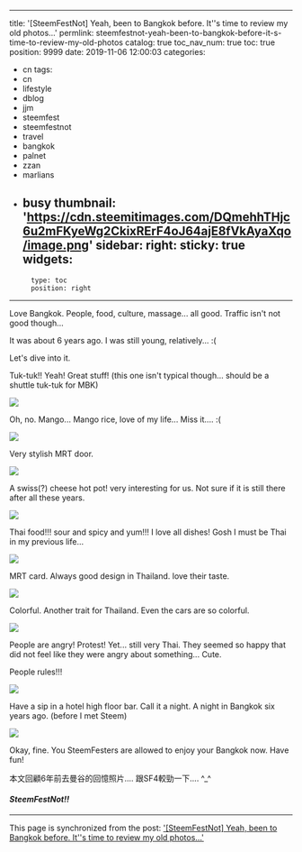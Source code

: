 
---
title: '[SteemFestNot] Yeah, been to Bangkok before. It''s time to review my old photos...'
permlink: steemfestnot-yeah-been-to-bangkok-before-it-s-time-to-review-my-old-photos
catalog: true
toc_nav_num: true
toc: true
position: 9999
date: 2019-11-06 12:00:03
categories:
- cn
tags:
- cn
- lifestyle
- dblog
- jjm
- steemfest
- steemfestnot
- travel
- bangkok
- palnet
- zzan
- marlians
- busy
thumbnail: 'https://cdn.steemitimages.com/DQmehhTHjc6u2mFKyeWg2CkixRErF4oJ64ajE8fVkAyaXqo/image.png'
sidebar:
    right:
        sticky: true
widgets:
    -
        type: toc
        position: right
---


Love Bangkok. People, food, culture, massage... all good. Traffic isn't not good though...

It was about 6 years ago. I was still young, relatively... :(

Let's dive into it.

Tuk-tuk!! Yeah! Great stuff! (this one isn't typical though... should be a shuttle tuk-tuk for MBK)

![](https://cdn.steemitimages.com/DQmehhTHjc6u2mFKyeWg2CkixRErF4oJ64ajE8fVkAyaXqo/image.png)

Oh, no. Mango... Mango rice, love of my life... Miss it.... :(

![](https://cdn.steemitimages.com/DQmQX8Ykf55NkcBH63VR2XgegvuxaYs1xS2Rmwkqx3kDVC5/image.png)

Very stylish MRT door.

![](https://cdn.steemitimages.com/DQmUHRdPos28AemrQ9QBB3rr97Qk5PHKbhg3KU2FgwqWERU/image.png)

A swiss(?) cheese hot pot! very interesting for us. Not sure if it is still there after all these years.

![](https://cdn.steemitimages.com/DQmQckdAvxC2cqrAduLSMsbLs3EfFvfJTUVhPYeFfkETkZ5/image.png)

Thai food!!! sour and spicy and yum!!! I love all dishes! Gosh I must be Thai in my previous life...

![](https://cdn.steemitimages.com/DQme9UHrf2EJd5tgumy5rsHFoCxozeibUf8BaMK6efzBPiG/image.png)

MRT card. Always good design in Thailand. love their taste.

![](https://cdn.steemitimages.com/DQmdvKNSxMeLt7QA5UcvgLAieug8FreXty8MfHJMBDLh5mx/image.png)

Colorful. Another trait for Thailand. Even the cars are so colorful.

![](https://cdn.steemitimages.com/DQmWk8xdGxmdb1vCcBfgdwSZsffUSQfopupknoNr3tWqY4R/image.png)

People are angry! Protest! Yet... still very Thai. They seemed so happy that did not feel like they were angry about something... Cute.

People rules!!!

![](https://cdn.steemitimages.com/DQmdJLzoYWNdyUXN8vb5qemPJC1p4cquEGtJn1Ts6tuVCsp/image.png)

Have a sip in a hotel high floor bar. Call it a night. A night in Bangkok six years ago. (before I met Steem)

![](https://cdn.steemitimages.com/DQmZ3vUNvnpP39Seddsb7PfXDsKfWxBx5hfaQVk8b72LWYe/image.png)

Okay, fine. You SteemFesters are allowed to enjoy your Bangkok now. Have fun!

本文回顧6年前去曼谷的回憶照片.... 跟SF4較勁一下.... ^_^

#### *SteemFestNot!!*

- - -

This page is synchronized from the post: ['[SteemFestNot] Yeah, been to Bangkok before. It''s time to review my old photos...'](https://steemit.com/@deanliu/steemfestnot-yeah-been-to-bangkok-before-it-s-time-to-review-my-old-photos)
